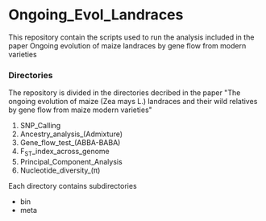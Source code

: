 # Ongoing_Evol_Landraces
This repository contain the scripts used to  run the analysis included in the paper Ongoing evolution of maize landraces by gene flow from modern varieties

### Directories
The repository is divided in the directories decribed in the paper "The ongoing evolution of maize (Zea mays L.) landraces and their wild relatives by gene flow from maize modern varieties"

1) SNP_Calling
2) Ancestry_analysis_(Admixture)
3) Gene_flow_test_(ABBA-BABA)
4) F<sub>ST</sub>_index_across_genome
5) Principal_Component_Analysis
6) Nucleotide_diversity_(π)

Each directory contains subdirectories
- bin
- meta
